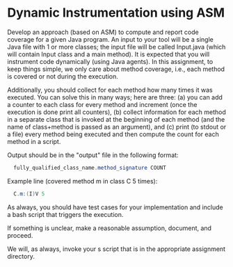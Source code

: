 # Dynamic Instrumentation using ASM

Develop an approach (based on ASM) to compute and report code coverage
for a given Java program.  An input to your tool will be a single Java
file with 1 or more classes; the input file will be called Input.java
(which will contain Input class and a main method).  It is expected
that you will instrument code dynamically (using Java agents).  In
this assignment, to keep things simple, we only care about method
coverage, i.e., each method is covered or not during the execution.

Additionally, you should collect for each method how many times it was
executed.  You can solve this in many ways; here are three: (a) you
can add a counter to each class for every method and increment (once
the execution is done print all counters), (b) collect information for
each method in a separate class that is invoked at the beginning of
each method (and the name of class+method is passed as an argument),
and (c) print (to stdout or a file) every method being executed and
then compute the count for each method in a script.

Output should be in the "output" file in the following format:
```java
  fully_qualified_class_name.method_signature COUNT
```

Example line (covered method m in class C 5 times):
```java
  C.m:(I)V 5
```

As always, you should have test cases for your implementation and
include a bash script that triggers the execution.

If something is unclear, make a reasonable assumption, document, and
proceed.

We will, as always, invoke your s script that is in the appropriate
assignment directory.
